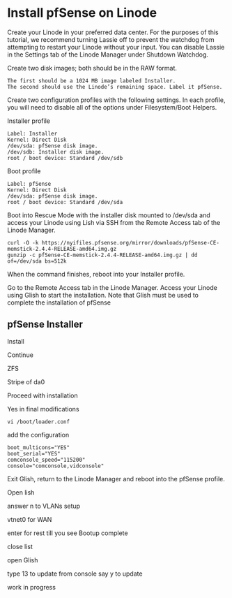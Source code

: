 # Install pfSense on Linode
Create your Linode in your preferred data center. For the purposes of this tutorial, we recommend turning Lassie off to prevent the watchdog from attempting to restart your Linode without your input. You can disable Lassie in the Settings tab of the Linode Manager under Shutdown Watchdog.

Create two disk images; both should be in the RAW format.

    The first should be a 1024 MB image labeled Installer.
    The second should use the Linode’s remaining space. Label it pfSense.

Create two configuration profiles with the following settings. In each profile, you will need to disable all of the options under Filesystem/Boot Helpers.

Installer profile

    Label: Installer
    Kernel: Direct Disk
    /dev/sda: pfSense disk image.
    /dev/sdb: Installer disk image.
    root / boot device: Standard /dev/sdb

Boot profile

    Label: pfSense
    Kernel: Direct Disk
    /dev/sda: pfSense disk image.
    root / boot device: Standard /dev/sda

Boot into Rescue Mode with the installer disk mounted to /dev/sda and access your Linode using Lish via SSH from the Remote Access tab of the Linode Manager.

```
curl -O -k https://nyifiles.pfsense.org/mirror/downloads/pfSense-CE-memstick-2.4.4-RELEASE-amd64.img.gz
gunzip -c pfSense-CE-memstick-2.4.4-RELEASE-amd64.img.gz | dd of=/dev/sda bs=512k
```

When the command finishes, reboot into your Installer profile.

Go to the Remote Access tab in the Linode Manager. Access your Linode using Glish to start the installation. Note that Glish must be used to complete the installation of pfSense

## pfSense Installer

<Accept>

Install

Continue

ZFS

Stripe of da0

Proceed with installation

Yes in final modifications

```
vi /boot/loader.conf
```

add the configuration

```
boot_multicons="YES"
boot_serial="YES"
comconsole_speed="115200"
console="comconsole,vidconsole"
```

Exit Glish, return to the Linode Manager and reboot into the pfSense profile.

Open lish

answer n to VLANs setup

vtnet0 for WAN

enter for rest till you see Bootup complete

close list

open Glish

type 13 to update from console say y to update



work in progress
